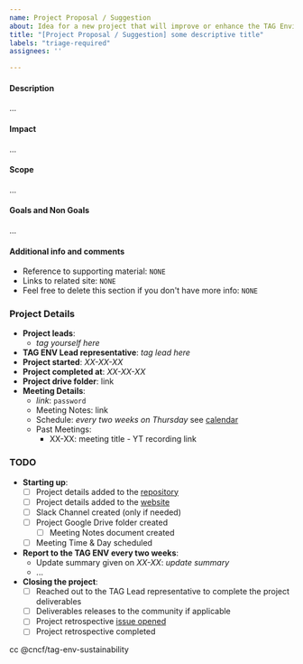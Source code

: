 ```yaml
---
name: Project Proposal / Suggestion
about: Idea for a new project that will improve or enhance the TAG Environmental Sustainability (If you want to implement the idea personally, name it "Proposal" if NOT call it "Suggestion").
title: "[Project Proposal / Suggestion] some descriptive title"
labels: "triage-required"
assignees: ''

---
```


<!-- Thank you for contributing to the TAG!
    Please remind that an issue is not the place to ask a question.
    The README documents how to reach us https://github.com/cncf/tag-env-sustainability#contact 
    Thank you :) -->

<!-- If you personally want to lead the project, call it a "proposal", IF NOT, call it a "suggestion". If you want to lead the project, it is much more likely that the proposal will be accepted! -->

#### Description
<!-- describe your idea here -->

...

#### Impact
<!-- Describe your hopes for how this would reduce risk for the cloud native ecosystem. Who will this help? How will it help them? -->

...

#### Scope
<!-- How much effort will this take? ok to provide a range of options if or "not yet determined"  -->

...

#### Goals and Non Goals
<!-- How much effort will this take? ok to provide a range of options if or "not yet determined"  -->

...

#### Additional info and comments

- Reference to supporting material: `NONE`
- Links to related site: `NONE`
- Feel free to delete this section if you don't have more info: `NONE`

### Project Details

- **Project leads**:
  - *tag yourself here*
- **TAG ENV Lead representative**: *tag lead here* <!-- Either a TAG Chair or TAG Tech Lead -->
- **Project started**: *XX-XX-XX*
- **Project completed at**: *XX-XX-XX*
- **Project drive folder**: link <!-- ask the TAG Lead represantative to create a folder if it does not exist yet -->
- **Meeting Details**: 
  - *link*: `password`
  - Meeting Notes: link
  - Schedule: *every two weeks on Thursday* see [calendar](https://calendar.google.com/calendar/embed?src=72e93a411f02e5664bb4485c04311b83dae6a62574e4ab882a1ccf8526aa9bf1%40group.calendar.google.com)
  - Past Meetings:
    - XX-XX: meeting title - YT recording link <!-- ask the TAG lead represantative to setup any meetings -->

### TODO

- **Starting up**:
  - [ ] Project details added to the [repository](https://github.com/cncf/tag-env-sustainability/tree/main/projects)
  - [ ] Project details added to the [website](https://github.com/cncf/tag-env-sustainability/tree/main/website/content/en/about)
  - [ ] Slack Channel created (only if needed) <!-- see https://github.com/cncf/tag-env-sustainability/issues/new?assignees=&labels=triage-required&projects=&template=comm-channel.md&title=%5BProposal%5D+Create+a+new+Slack+channel+for+WG+%5BWG_NAME%5D%2FUtilize+social+media+platform+%5BPLATFORM_NAME%5D -->
  - [ ] Project Google Drive folder created <!-- ask the TAG Lead represantative to create a folder -->
    - [ ] Meeting Notes document created
  - [ ] Meeting Time & Day scheduled <!-- ask the TAG Lead represantative to create a meeting series -->
- **Report to the TAG ENV every two weeks**:
  - Update summary given on *XX-XX*: *update summary*
  - ...
- **Closing the project**:
  - [ ] Reached out to the TAG Lead representative to complete the project deliverables
  - [ ] Deliverables releases to the community if applicable
  - [ ] Project retrospective [issue opened](https://github.com/cncf/tag-env-sustainability/issues/new?assignees=&labels=presentation%2C+triage-required&projects=&template=retrospective.md&title=%5BRETRO%5D+project+title)
  - [ ] Project retrospective completed

cc @cncf/tag-env-sustainability
